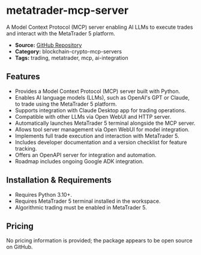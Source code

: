# metatrader-mcp-server

A Model Context Protocol (MCP) server enabling AI LLMs to execute trades and interact with the MetaTrader 5 platform.

- **Source:** [GitHub Repository](https://github.com/ariadng/metatrader-mcp-server)
- **Category:** blockchain-crypto-mcp-servers
- **Tags:** trading, metatrader, mcp, ai-integration

## Features
- Provides a Model Context Protocol (MCP) server built with Python.
- Enables AI language models (LLMs), such as OpenAI's GPT or Claude, to trade using the MetaTrader 5 platform.
- Supports integration with Claude Desktop app for trading operations.
- Compatible with other LLMs via Open WebUI and HTTP server.
- Automatically launches MetaTrader 5 terminal alongside the MCP server.
- Allows tool server management via Open WebUI for model integration.
- Implements full trade execution and interaction with MetaTrader 5.
- Includes developer documentation and a version checklist for feature tracking.
- Offers an OpenAPI server for integration and automation.
- Roadmap includes ongoing Google ADK integration.

## Installation & Requirements
- Requires Python 3.10+.
- Requires MetaTrader 5 terminal installed in the workspace.
- Algorithmic trading must be enabled in MetaTrader 5.

## Pricing
No pricing information is provided; the package appears to be open source on GitHub.
